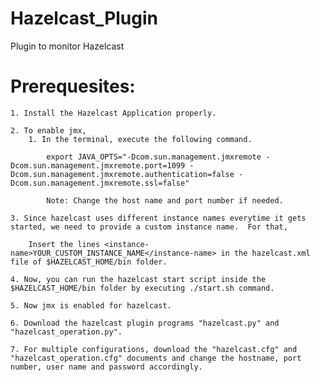 # Hazelcast_Plugin
Plugin to monitor Hazelcast

# Prerequesites:
	1. Install the Hazelcast Application properly.
	
	2. To enable jmx, 
		1. In the terminal, execute the following command.
		
			export JAVA_OPTS="-Dcom.sun.management.jmxremote -Dcom.sun.management.jmxremote.port=1099 -Dcom.sun.management.jmxremote.authentication=false -Dcom.sun.management.jmxremote.ssl=false"
			
			Note: Change the host name and port number if needed.
	
	3. Since hazelcast uses different instance names everytime it gets started, we need to provide a custom instance name.  For that, 
	
		Insert the lines <instance-name>YOUR_CUSTOM_INSTANCE_NAME</instance-name> in the hazelcast.xml file of $HAZELCAST_HOME/bin folder.
			
	4. Now, you can run the hazelcast start script inside the $HAZELCAST_HOME/bin folder by executing ./start.sh command.
	
	5. Now jmx is enabled for hazelcast.
	
	6. Download the hazelcast plugin programs "hazelcast.py" and "hazelcast_operation.py".
	
	7. For multiple configurations, download the "hazelcast.cfg" and "hazelcast_operation.cfg" documents and change the hostname, port number, user name and password accordingly.
